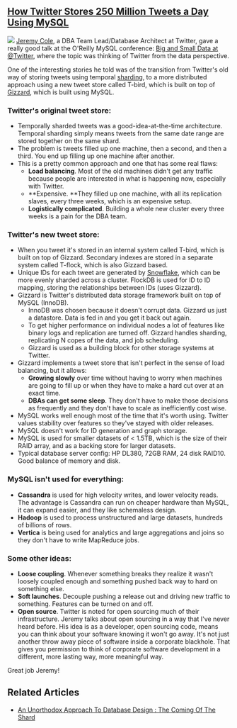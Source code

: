 ## [How Twitter Stores 250 Million Tweets a Day Using MySQL](/blog/2011/12/19/how-twitter-stores-250-million-tweets-a-day-using-mysql.html)

    

    

![](http://farm8.staticflickr.com/7159/6521206371_78cb79868e_m.jpg) [Jeremy Cole](http://www.linkedin.com/in/jeremycole), a DBA Team Lead/Database Architect at Twitter, gave a really good talk at the O'Reilly MySQL conference: [Big and Small Data at @Twitter](http://www.youtube.com/watch?v=5cKTP36HVgI), where the topic was thinking of Twitter from the data perspective.

One of the interesting stories he told was of the transition from Twitter's old way of storing tweets using temporal [sharding](http://highscalability.com/unorthodox-approach-database-design-coming-shard), to a more distributed approach using a new tweet store called T-bird, which is built on top of [Gizzard](https://github.com/twitter/gizzard), which is built using MySQL.

### Twitter's original tweet store:

*   Temporally sharded tweets was a good-idea-at-the-time architecture. Temporal sharding simply means tweets from the same date range are stored together on the same shard.
*   The problem is tweets filled up one machine, then a second, and then a third. You end up filling up one machine after another.
*   This is a pretty common approach and one that has some real flaws:
    *   **Load balancing**. Most of the old machines didn't get any traffic because people are interested in what is happening now, especially with Twitter. 
    *   **Expensive. **They filled up one machine, with all its replication slaves, every three weeks, which is an expensive setup.
    *   **Logistically complicated**. Building a whole new cluster every three weeks is a pain for the DBA team. 

### Twitter's new tweet store:

*   When you tweet it's stored in an internal system called T-bird, which is built on top of Gizzard. Secondary indexes are stored in a separate system called T-flock, which is also Gizzard based.
*   Unique IDs for each tweet are generated by [Snowflake](https://github.com/twitter/snowflake), which can be more evenly sharded across a cluster. FlockDB is used for ID to ID mapping, storing the relationships between IDs (uses Gizzard).
*   Gizzard is Twitter's distributed data storage framework built on top of MySQL (InnoDB). 
    *   InnoDB was chosen because it doesn't corrupt data. Gizzard us just a datastore. Data is fed in and you get it back out again. 
    *   To get higher performance on individual nodes a lot of features like binary logs and replication are turned off. Gizzard handles sharding, replicating N copes of the data, and job scheduling. 
    *   Gizzard is used as a building block for other storage systems at Twitter.
*   Gizzard implements a tweet store that isn't perfect in the sense of load balancing, but it allows:
    *   **Growing slowly** over time without having to worry when machines are going to fill up or when they have to make a hard cut over at an exact time. 
    *   **DBAs can get some sleep**. They don't have to make those decisions as frequently and they don't have to scale as inefficiently cost wise.
*   MySQL works well enough most of the time that it's worth using. Twitter values stability over features so they've stayed with older releases. 
*   MySQL doesn't work for ID generation and graph storage. 
*   MySQL is used for smaller datasets of < 1.5TB, which is the size of their RAID array, and as a backing store for larger datasets. 
*   Typical database server config: HP DL380, 72GB RAM, 24 disk RAID10\. Good balance of memory and disk.

### MySQL isn't used for everything:

*   **Cassandra** is used for high velocity writes, and lower velocity reads. The advantage is Cassandra can run on cheaper hardware than MySQL, it can expand easier, and they like schemaless design.
*   **Hadoop** is used to process unstructured and large datasets, hundreds of billions of rows.
*   **Vertica** is being used for analytics and large aggregations and joins so they don't have to write MapReduce jobs. 

### Some other ideas:

*   **Loose coupling**. Whenever something breaks they realize it wasn't loosely coupled enough and something pushed back way to hard on something else. 
*   **Soft launches**. Decouple pushing a release out and driving new traffic to something. Features can be turned on and off.
*   **Open source**. Twitter is noted for open sourcing much of their infrastructure. Jeremy talks about open sourcing in a way that I've never heard before. His idea is as a developer, open sourcing code, means you can think about your software knowing it won't go away. It's not just another throw away piece of software inside a corporate blackhole. That gives you permission to think of corporate software development in a different, more lasting way, more meaningful way.

Great job Jeremy!

## Related Articles

*   [An Unorthodox Approach To Database Design : The Coming Of The Shard](http://highscalability.com/unorthodox-approach-database-design-coming-shard) 

    